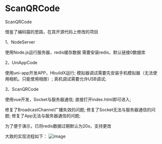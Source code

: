 # ScanQRCode
ScanQRCode

借鉴了编码猿的思路，在其开源代码上修改的项目

1、NodeServer

使用Node.js运行服务器，redis缓存数据
需要安装redis，默认链接0数据库

2、UniAppCode

使用uni-app开发APP，HbuildX运行;
模拟器调试需要先安装手机模拟器（无法使用相机，只能使用相册）;
真机调试需要允许USB调试;

3、ScanQRCode

使用vue开发，Socket与服务器通信;
直接打开index.html即可进入;

修复了BroadcastChannel广播失效的问题;
修复了Socket无法与服务器通信的问题;
修复了App无法与服务器通信的问题;

为了便于演示，已将redis数据过期默认为20s，支持更改

大致的实现流程如下：
![image](https://user-images.githubusercontent.com/51904762/163546138-a3e284c7-10d7-481b-bf5a-1ce4c8b1c726.png)

